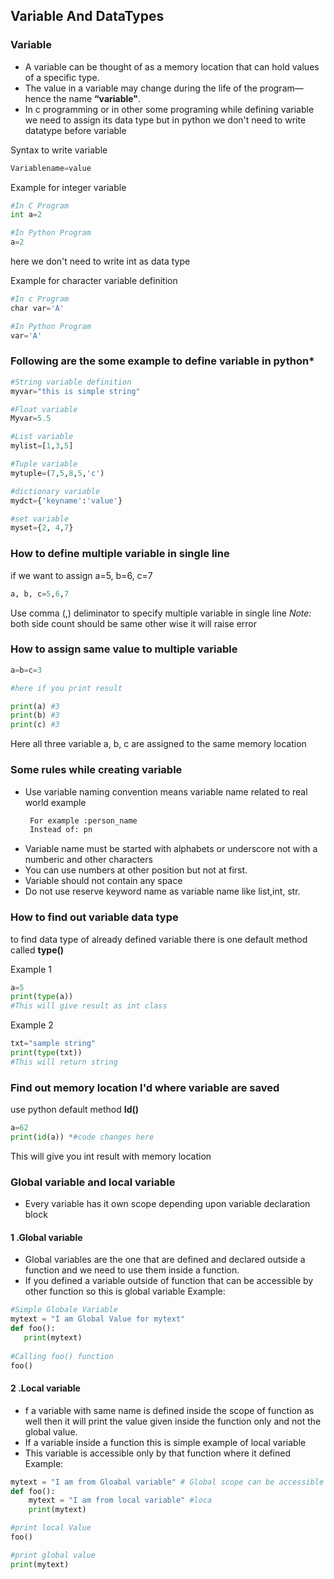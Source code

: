 ## Variable And DataTypes

### Variable

- A variable can be thought of as a memory location that can hold values of a specific type.
- The value in a variable may change during the life of the program—hence the name **“variable"**.
- In c programming or in other some programing while defining variable we need to assign its data type but in python we don't need to write datatype before variable

Syntax to write variable
```python
Variablename=value
```

Example for integer variable
```python
#In C Program
int a=2

#In Python Program
a=2 
```
here we don't need to write int as data type

Example for character variable  definition
```python
#In c Program
char var='A'

#In Python Program
var='A'
```

### Following are the some example to define variable in python*
```python
#String variable definition
myvar="this is simple string"

#Float variable
Myvar=5.5

#List variable
mylist=[1,3,5]

#Tuple variable
mytuple=(7,5,8,5,'c')

#dictionary variable
mydct={'keyname':'value'}

#set variable
myset={2, 4,7}
```


### How to define multiple variable in single line
if we want to assign a=5, b=6, c=7
```python
a, b, c=5,6,7
```

Use comma (,)  deliminator to specify multiple variable in single line
*Note:* both side count should be same other wise it will raise error

### How to assign same value to multiple variable
```python
a=b=c=3

#here if you print result

print(a) #3
print(b) #3
print(c) #3
```

Here all three variable a, b, c are assigned to the same memory location

### Some rules while creating variable

- Use variable naming convention means variable name related to real world example
  ```python
   For example :person_name
   Instead of: pn
  ```
- Variable name must be started with alphabets or underscore not with a numberic and other characters
- You can use numbers at other position but not at first.
- Variable should not contain any space
- Do not use reserve keyword name as variable name like list,int, str.


### How to find out variable data type
to find data type of already defined variable there is one default method called **type()**

Example 1
```python
a=5
print(type(a))
#This will give result as int class
```
Example 2
```python
txt="sample string"
print(type(txt))
#This will return string
```

### Find out memory location I'd where variable are saved
use python default method **Id()**

```python
a=62
print(id(a)) *#code changes here
```

This will give you int result with memory location



### Global variable and local variable
- Every variable has it own scope depending upon variable declaration block
#### 1 .Global variable
  - Global variables are the one that are defined and declared outside a function and we need to use them inside a function.
  - If you defined a variable outside of function that can be accessible by other function so this is global variable
 Example:
 ```python
 #Simple Globale Variable
 mytext = "I am Global Value for mytext"
def foo():  
    print(mytext)  
  
#Calling foo() function
foo() 
 ```

#### 2 .Local variable
 - f a variable with same name is defined inside the scope of function as well then it will print the value given inside the function 
 only and not the global value.
 - If  a variable inside a function this is simple example of local variable
- This variable is accessible only by that function where it defined
Example:
```python
mytext = "I am from Gloabal variable" # Global scope can be accessible in all function 
def foo():  
    mytext = "I am from local variable" #loca
    print(mytext)

#print local Value
foo()

#print global value
print(mytext)
```
